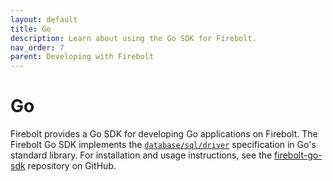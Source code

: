 ```yaml
---
layout: default
title: Go
description: Learn about using the Go SDK for Firebolt.
nav_order: 7
parent: Developing with Firebolt
---
```


# Go

Firebolt provides a Go SDK for developing Go applications on Firebolt. The Firebolt Go SDK implements the [`database/sql/driver`](https://pkg.go.dev/database/sql) specification in Go's standard library. For installation and usage instructions, see the [firebolt-go-sdk](https://github.com/firebolt-db/firebolt-go-sdk/tree/1.x) repository on GitHub.
